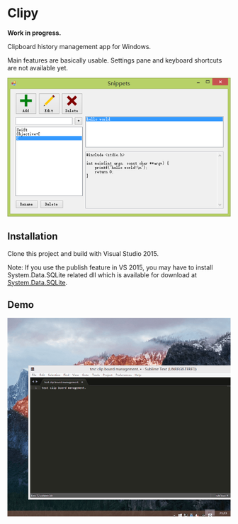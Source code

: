 # Clipy

**Work in progress.**

Clipboard history management app for Windows.

Main features are basically usable. Settings pane and keyboard shortcuts are not available yet. 

![Screenshot](screenshot.png)

## Installation

Clone this project and build with Visual Studio 2015. 

Note: If you use the publish feature in VS 2015, you may have to install System.Data.SQLite related dll which is available for download at [System.Data.SQLite](http://system.data.sqlite.org).

## Demo

![Demo](demo.gif)
